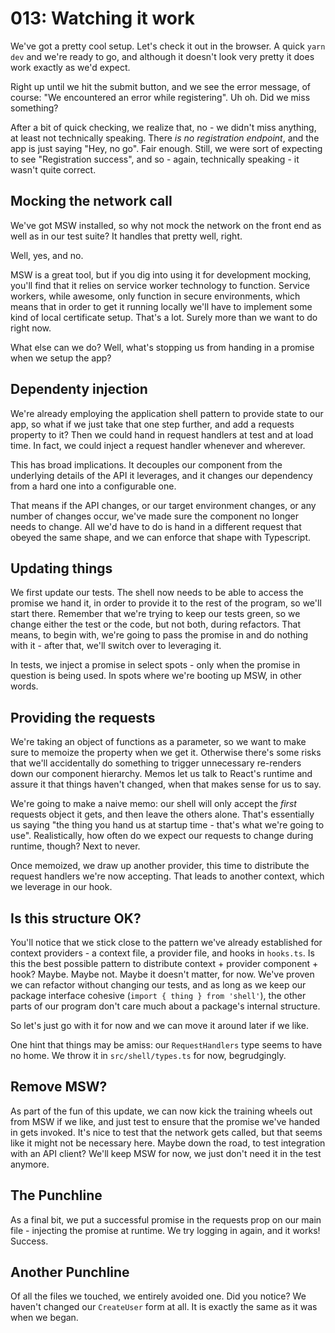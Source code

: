 # 013: Watching it work

We've got a pretty cool setup. Let's check it out in the browser. A quick `yarn dev` and we're ready to go, and although it doesn't look very pretty it does work exactly as we'd expect.

Right up until we hit the submit button, and we see the error message, of course: "We encountered an error while registering". Uh oh. Did we miss something?

After a bit of quick checking, we realize that, no - we didn't miss anything, at least not technically speaking. There _is no registration endpoint_, and the app is just saying "Hey, no go". Fair enough. Still, we were sort of expecting to see "Registration success", and so - again, technically speaking - it wasn't quite correct.

## Mocking the network call

We've got MSW installed, so why not mock the network on the front end as well as in our test suite? It handles that pretty well, right.

Well, yes, and no.

MSW is a great tool, but if you dig into using it for development mocking, you'll find that it relies on service worker technology to function. Service workers, while awesome, only function in secure environments, which means that in order to get it running locally we'll have to implement some kind of local certificate setup. That's a lot. Surely more than we want to do right now.

What else can we do? Well, what's stopping us from handing in a promise when we setup the app?

## Dependenty injection

We're already employing the application shell pattern to provide state to our app, so what if we just take that one step further, and add a requests property to it? Then we could hand in request handlers at test and at load time. In fact, we could inject a request handler whenever and wherever.

This has broad implications. It decouples our component from the underlying details of the API it leverages, and it changes our dependency from a hard one into a configurable one.

That means if the API changes, or our target environment changes, or any number of changes occur, we've made sure the component no longer needs to change. All we'd have to do is hand in a different request that obeyed the same shape, and we can enforce that shape with Typescript.

## Updating things

We first update our tests. The shell now needs to be able to access the promise we hand it, in order to provide it to the rest of the program, so we'll start there. Remember that we're trying to keep our tests green, so we change either the test or the code, but not both, during refactors. That means, to begin with, we're going to pass the promise in and do nothing with it - after that, we'll switch over to leveraging it.

In tests, we inject a promise in select spots - only when the promise in question is being used. In spots where we're booting up MSW, in other words.

## Providing the requests

We're taking an object of functions as a parameter, so we want to make sure to memoize the property when we get it. Otherwise there's some risks that we'll accidentally do something to trigger unnecessary re-renders down our component hierarchy. Memos let us talk to React's runtime and assure it that things haven't changed, when that makes sense for us to say.

We're going to make a naive memo: our shell will only accept the _first_ requests object it gets, and then leave the others alone. That's essentially us saying "the thing you hand us at startup time - that's what we're going to use". Realistically, how often do we expect our requests to change during runtime, though? Next to never.

Once memoized, we draw up another provider, this time to distribute the request handlers we're now accepting. That leads to another context, which we leverage in our hook.

## Is this structure OK?

You'll notice that we stick close to the pattern we've already established for context providers - a context file, a provider file, and hooks in `hooks.ts`. Is this the best possible pattern to distribute context + provider component + hook? Maybe. Maybe not. Maybe it doesn't matter, for now. We've proven we can refactor without changing our tests, and as long as we keep our package interface cohesive (`import { thing } from 'shell'`), the other parts of our program don't care much about a package's internal structure.

So let's just go with it for now and we can move it around later if we like.

One hint that things may be amiss: our `RequestHandlers` type seems to have no home. We throw it in `src/shell/types.ts` for now, begrudgingly.

## Remove MSW?

As part of the fun of this update, we can now kick the training wheels out from MSW if we like, and just test to ensure that the promise we've handed in gets invoked. It's nice to test that the network gets called, but that seems like it might not be necessary here. Maybe down the road, to test integration with an API client? We'll keep MSW for now, we just don't need it in the test anymore.

## The Punchline

As a final bit, we put a successful promise in the requests prop on our main file - injecting the promise at runtime. We try logging in again, and it works! Success.

## Another Punchline

Of all the files we touched, we entirely avoided one. Did you notice? We haven't changed our `CreateUser` form at all. It is exactly the same as it was when we began.

